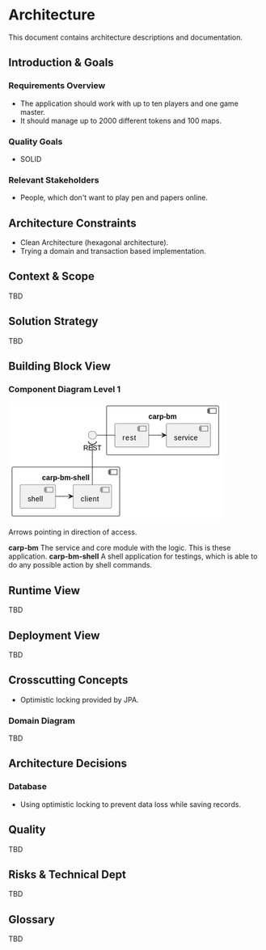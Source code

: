 # Architecture 

This document contains architecture descriptions and documentation.


## Introduction & Goals

### Requirements Overview

* The application should work with up to ten players and one game master.
* It should manage up to 2000 different tokens and 100 maps.


### Quality Goals

* SOLID


### Relevant Stakeholders

* People, which don't want to play pen and papers online.


## Architecture Constraints

* Clean Architecture (hexagonal architecture).
* Trying a domain and transaction based implementation.


## Context & Scope

TBD


## Solution Strategy

TBD


## Building Block View

### Component Diagram Level 1

![component diagram (level 1)](./component-diagram-level-1.png)

Arrows pointing in direction of access.

**carp-bm** The service and core module with the logic. This is these application.
**carp-bm-shell** A shell application for testings, which is able to do any possible action by shell commands.


## Runtime View

TBD


## Deployment View

TBD


## Crosscutting Concepts

* Optimistic locking provided by JPA.


### Domain Diagram

TBD


## Architecture Decisions

### Database

* Using optimistic locking to prevent data loss while saving records.


## Quality

TBD


## Risks & Technical Dept

TBD


## Glossary

TBD